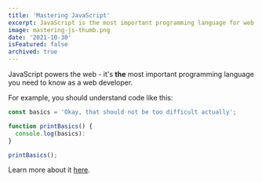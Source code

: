 ```yaml
---
title: 'Mastering JavaScript'
excerpt: JavaScript is the most important programming language for web development. You probably don't know it well enough!
image: mastering-js-thumb.png
date: '2021-10-30'
isFeatured: false
archived: true
---
```


JavaScript powers the web - it's **the** most important programming language you need to know as a web developer.

For example, you should understand code like this:

```js
const basics = 'Okay, that should not be too difficult actually';

function printBasics() {
  console.log(basics):
}

printBasics();
```

Learn more about it [here](https://academind.com).
